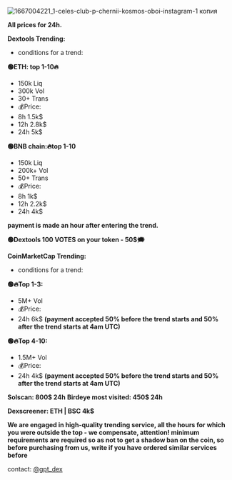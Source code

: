 
![1667004221_1-celes-club-p-chernii-kosmos-oboi-instagram-1 копия](https://github.com/turbor1/CoinMarketCap-trending/assets/155108454/d53e970f-4441-46dd-bb97-b31579f334f2)



**All prices for 24h.**


**Dextools Trending:** 
- conditions for a trend:

**🟢ETH: top 1-10🔥**
- 150k Liq 
- 300k Vol
- 30+ Trans
- 💰Price:
- 8h 1.5k$
- 12h 2.8k$
- 24h 5k$

**🟢BNB chain:🔥top 1-10** 
- 150k Liq
- 200k+ Vol
- 50+ Trans
- 💰Price:
- 8h 1k$
- 12h 2.2k$
- 24h 4k$ 

**payment is made an hour after entering the trend.**

**🟢Dextools 100 VOTES on your token - 50$🗯**

**CoinMarketCap Trending:**
- conditions for a trend:

**🟢🔥Top 1-3:**
- 5M+ Vol
- 💰Price:
- 24h 6k$
**(payment accepted 50% before the trend starts and 50% after the trend starts at 4am UTC)**

**🟢🔥Top 4-10:**
- 1.5M+ Vol
- 💰Price:
- 24h 4k$
**(payment accepted 50% before the trend starts and 50% after the trend starts at 4am UTC)**

**Solscan: 800$ 24h**
**Birdeye most visited: 450$ 24h**

**Dexscreener: ETH | BSC 4k$**


**We are engaged in high-quality trending service, all the hours for which you were outside the top - we compensate, attention! minimum requirements are required so as not to get a shadow ban on the coin, so before purchasing from us, write if you have ordered similar services before**

contact: [@gpt_dex](http://t.me/gpt_dex)
